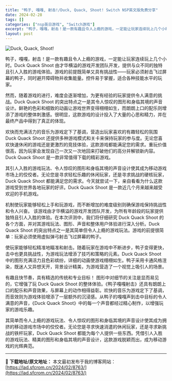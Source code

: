 ```yaml
---
title: "鸭子, 嘎嘎, 射击!/Duck, Quack, Shoot! Switch NSP英文版免费分享"
date: 2024-02-28
tags: []
categories: ["nsp英日游戏", "Switch游戏"]
excerpt: "鸭子，嘎嘎，射击！是一款有趣且令人上瘾的游戏，一定能让玩家连续玩上几个小时。Duck Quack Shoot 由才华横溢的游戏开发团队开发，提供与众不同的独特且引人入胜的游戏体验。游戏的前提既简单又具有挑战性——玩家必须射击飞过屏幕的鸭子，同时避开障碍物并收集能量。控件易于掌握，适合各种技能水平的玩&hellip;"
layout: post
---
```


<img class="aligncenter" src="https://assets.nintendo.com/image/upload/f_auto/q_auto/dpr_1.25/c_scale,w_600/ncom/software/switch/70010000074819/a64f53982a8f32a4ad05f2ccbab99870d5895e1e9961cd771e1a7aaa5cb77bb9" alt="Duck, Quack, Shoot!" />

鸭子，嘎嘎，射击！是一款有趣且令人上瘾的游戏，一定能让玩家连续玩上几个小时。Duck Quack Shoot 由才华横溢的游戏开发团队开发，提供与众不同的独特且引人入胜的游戏体验。游戏的前提既简单又具有挑战性——玩家必须射击飞过屏幕的鸭子，同时避开障碍物并收集能量。控件易于掌握，适合各种技能水平的玩家。

然而，随着游戏的进行，难度会逐渐增加，为更有经验的玩家提供令人满意的挑战。Duck Quack Shoot 的突出特点之一是其令人惊叹的图形和身临其境的声音设计。鲜艳的色彩和细致的动画让游戏世界变得栩栩如生，而朗朗上口的配乐则增添了游戏的整体刺激感。很明显，这款游戏的设计投入了大量的心思和精力，并在最终产品中得到了真正的体现。

欢快而充满活力的音乐为游戏定下了基调，营造出玩家喜欢的有趣轻松的氛围
Duck Quack Shoot 还提供多种游戏模式和关卡来保持玩家的参与度。无论您喜欢快速休闲的游戏还是更激烈的竞技体验，这款游戏都能满足您的需求。重玩价值很高，因为玩家会发现自己一次又一次地回来打破他们的高分并解锁新内容。Duck Quack Shoot 是一款非常值得下载的精彩游戏。

其引人入胜的游戏玩法、令人惊叹的图形和身临其境的声音设计使其成为移动游戏市场上的佼佼者。无论您是寻求轻松乐趣的休闲玩家，还是寻求挑战的硬核玩家，Duck Quack Shoot 都能满足您的需求。今天就尝试一下，亲自看看为什么这款游戏受到世界各地玩家的好评。Duck Quack Shoot 是一款近几个月来越来越受欢迎的手机游戏。

机制使玩家能够轻松上手和玩游戏，而不断增加的难度级别则确保游戏保持挑战性和令人兴奋。
该游戏由才华横溢的游戏开发团队开发，为所有年龄段的玩家提供独特且引人入胜的体验。在本次评测中，我们将仔细研究 Duck Quack Shoot 的各个方面，并对其游戏玩法、图形、声音和整体用户体验进行深入分析。Duck Quack Shoot 的突出特点之一是其简单但​​令人上瘾的游戏玩法。游戏的前提很简单：玩家必须使用虚拟弹弓射击飞过屏幕的鸭子。

使玩家能够轻松精准地瞄准和射击。随着玩家在游戏中不断进步，鸭子变得更快，击中也更具挑战性，为游戏玩法增添了技巧和策略的元素。Duck Quack Shoot 中的图形充满活力且色彩缤纷，详细的动画使游戏栩栩如生。鸭子采用卡通风格渲染，既迷人又异想天开，背景设计精美，为游戏营造了一个视觉上吸引人的场景。

有趣且快节奏，具有精选的传统和专业目标！
图形中对细节的关注是显而易见的，它增强了玩 Duck Quack Shoot 的整体体验。《鸭子嘎嘎射击》还具有朗朗上口的配乐和声音效果，与屏幕上的动作相得益彰。欢快的音乐为游戏定下了基调，而音效则为游戏体验增添了一层额外的沉浸感。从鸭子的嘎嘎声到击中目标的令人满意的声音，《Duck Quack Shoot》中的每一个声音都经过精心制作，以增强玩家的游戏乐趣。

其简单而令人上瘾的游戏玩法、令人惊叹的图形和身临其境的声音设计使其成为拥挤的移动游戏市场中的佼佼者。无论您是寻求快速消遣的休闲玩家，还是寻求新挑战的铁杆玩家，Duck Quack Shoot 都能为每个人提供一些东西。凭借引人入胜的游戏玩法、精美的图形和身临其境的声音设计，这款游戏脱颖而出，成为移动游戏的光辉典范。

---
📖 **下载地址/原文地址：** 本文最初发布于我的博客网站：[https://lad.sfcrom.cn/2024/02/8763/](https://lad.sfcrom.cn/2024/02/8763/)
